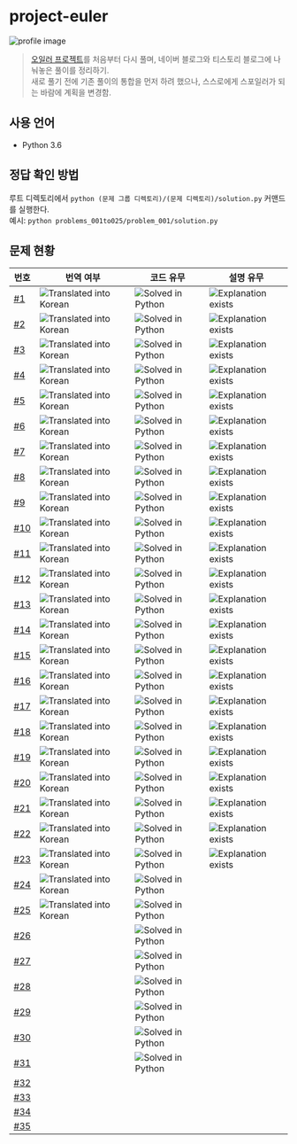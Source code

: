 # project-euler

![profile image](https://projecteuler.net/profile/ony3000.png)

> [오일러 프로젝트](https://projecteuler.net/)를 처음부터 다시 풀며, 네이버 블로그와 티스토리 블로그에 나눠놓은 풀이를 정리하기.<br>
> 새로 풀기 전에 기존 풀이의 통합을 먼저 하려 했으나, 스스로에게 스포일러가 되는 바람에 계획을 변경함.

## 사용 언어

* Python 3.6

## 정답 확인 방법

루트 디렉토리에서 `python (문제 그룹 디렉토리)/(문제 디렉토리)/solution.py` 커맨드를 실행한다.<br>
예시: `python problems_001to025/problem_001/solution.py`

## 문제 현황

번호 | 번역 여부 | 코드 유무 | 설명 유무
--- | --- | --- | ---
[#1](problems_001to025/problem_001) | ![Translated into Korean](https://img.shields.io/badge/translated-Korean-red) | ![Solved in Python](https://img.shields.io/badge/solved-Python-blue) | ![Explanation exists](https://img.shields.io/badge/-explained-success)
[#2](problems_001to025/problem_002) | ![Translated into Korean](https://img.shields.io/badge/translated-Korean-red) | ![Solved in Python](https://img.shields.io/badge/solved-Python-blue) | ![Explanation exists](https://img.shields.io/badge/-explained-success)
[#3](problems_001to025/problem_003) | ![Translated into Korean](https://img.shields.io/badge/translated-Korean-red) | ![Solved in Python](https://img.shields.io/badge/solved-Python-blue) | ![Explanation exists](https://img.shields.io/badge/-explained-success)
[#4](problems_001to025/problem_004) | ![Translated into Korean](https://img.shields.io/badge/translated-Korean-red) | ![Solved in Python](https://img.shields.io/badge/solved-Python-blue) | ![Explanation exists](https://img.shields.io/badge/-explained-success)
[#5](problems_001to025/problem_005) | ![Translated into Korean](https://img.shields.io/badge/translated-Korean-red) | ![Solved in Python](https://img.shields.io/badge/solved-Python-blue) | ![Explanation exists](https://img.shields.io/badge/-explained-success)
[#6](problems_001to025/problem_006) | ![Translated into Korean](https://img.shields.io/badge/translated-Korean-red) | ![Solved in Python](https://img.shields.io/badge/solved-Python-blue) | ![Explanation exists](https://img.shields.io/badge/-explained-success)
[#7](problems_001to025/problem_007) | ![Translated into Korean](https://img.shields.io/badge/translated-Korean-red) | ![Solved in Python](https://img.shields.io/badge/solved-Python-blue) | ![Explanation exists](https://img.shields.io/badge/-explained-success)
[#8](problems_001to025/problem_008) | ![Translated into Korean](https://img.shields.io/badge/translated-Korean-red) | ![Solved in Python](https://img.shields.io/badge/solved-Python-blue) | ![Explanation exists](https://img.shields.io/badge/-explained-success)
[#9](problems_001to025/problem_009) | ![Translated into Korean](https://img.shields.io/badge/translated-Korean-red) | ![Solved in Python](https://img.shields.io/badge/solved-Python-blue) | ![Explanation exists](https://img.shields.io/badge/-explained-success)
[#10](problems_001to025/problem_010) | ![Translated into Korean](https://img.shields.io/badge/translated-Korean-red) | ![Solved in Python](https://img.shields.io/badge/solved-Python-blue) | ![Explanation exists](https://img.shields.io/badge/-explained-success)
[#11](problems_001to025/problem_011) | ![Translated into Korean](https://img.shields.io/badge/translated-Korean-red) | ![Solved in Python](https://img.shields.io/badge/solved-Python-blue) | ![Explanation exists](https://img.shields.io/badge/-explained-success)
[#12](problems_001to025/problem_012) | ![Translated into Korean](https://img.shields.io/badge/translated-Korean-red) | ![Solved in Python](https://img.shields.io/badge/solved-Python-blue) | ![Explanation exists](https://img.shields.io/badge/-explained-success)
[#13](problems_001to025/problem_013) | ![Translated into Korean](https://img.shields.io/badge/translated-Korean-red) | ![Solved in Python](https://img.shields.io/badge/solved-Python-blue) | ![Explanation exists](https://img.shields.io/badge/-explained-success)
[#14](problems_001to025/problem_014) | ![Translated into Korean](https://img.shields.io/badge/translated-Korean-red) | ![Solved in Python](https://img.shields.io/badge/solved-Python-blue) | ![Explanation exists](https://img.shields.io/badge/-explained-success)
[#15](problems_001to025/problem_015) | ![Translated into Korean](https://img.shields.io/badge/translated-Korean-red) | ![Solved in Python](https://img.shields.io/badge/solved-Python-blue) | ![Explanation exists](https://img.shields.io/badge/-explained-success)
[#16](problems_001to025/problem_016) | ![Translated into Korean](https://img.shields.io/badge/translated-Korean-red) | ![Solved in Python](https://img.shields.io/badge/solved-Python-blue) | ![Explanation exists](https://img.shields.io/badge/-explained-success)
[#17](problems_001to025/problem_017) | ![Translated into Korean](https://img.shields.io/badge/translated-Korean-red) | ![Solved in Python](https://img.shields.io/badge/solved-Python-blue) | ![Explanation exists](https://img.shields.io/badge/-explained-success)
[#18](problems_001to025/problem_018) | ![Translated into Korean](https://img.shields.io/badge/translated-Korean-red) | ![Solved in Python](https://img.shields.io/badge/solved-Python-blue) | ![Explanation exists](https://img.shields.io/badge/-explained-success)
[#19](problems_001to025/problem_019) | ![Translated into Korean](https://img.shields.io/badge/translated-Korean-red) | ![Solved in Python](https://img.shields.io/badge/solved-Python-blue) | ![Explanation exists](https://img.shields.io/badge/-explained-success)
[#20](problems_001to025/problem_020) | ![Translated into Korean](https://img.shields.io/badge/translated-Korean-red) | ![Solved in Python](https://img.shields.io/badge/solved-Python-blue) | ![Explanation exists](https://img.shields.io/badge/-explained-success)
[#21](problems_001to025/problem_021) | ![Translated into Korean](https://img.shields.io/badge/translated-Korean-red) | ![Solved in Python](https://img.shields.io/badge/solved-Python-blue) | ![Explanation exists](https://img.shields.io/badge/-explained-success)
[#22](problems_001to025/problem_022) | ![Translated into Korean](https://img.shields.io/badge/translated-Korean-red) | ![Solved in Python](https://img.shields.io/badge/solved-Python-blue) | ![Explanation exists](https://img.shields.io/badge/-explained-success)
[#23](problems_001to025/problem_023) | ![Translated into Korean](https://img.shields.io/badge/translated-Korean-red) | ![Solved in Python](https://img.shields.io/badge/solved-Python-blue) | ![Explanation exists](https://img.shields.io/badge/-explained-success)
[#24](problems_001to025/problem_024) | ![Translated into Korean](https://img.shields.io/badge/translated-Korean-red) | ![Solved in Python](https://img.shields.io/badge/solved-Python-blue) | &nbsp;
[#25](problems_001to025/problem_025) | ![Translated into Korean](https://img.shields.io/badge/translated-Korean-red) | ![Solved in Python](https://img.shields.io/badge/solved-Python-blue) | &nbsp;
[#26](problems_026to050/problem_026) | &nbsp; | ![Solved in Python](https://img.shields.io/badge/solved-Python-blue) | &nbsp;
[#27](problems_026to050/problem_027) | &nbsp; | ![Solved in Python](https://img.shields.io/badge/solved-Python-blue) | &nbsp;
[#28](problems_026to050/problem_028) | &nbsp; | ![Solved in Python](https://img.shields.io/badge/solved-Python-blue) | &nbsp;
[#29](problems_026to050/problem_029) | &nbsp; | ![Solved in Python](https://img.shields.io/badge/solved-Python-blue) | &nbsp;
[#30](problems_026to050/problem_030) | &nbsp; | ![Solved in Python](https://img.shields.io/badge/solved-Python-blue) | &nbsp;
[#31](problems_026to050/problem_031) | &nbsp; | ![Solved in Python](https://img.shields.io/badge/solved-Python-blue) | &nbsp;
[#32](problems_026to050/problem_032) | &nbsp; | &nbsp; | &nbsp;
[#33](problems_026to050/problem_033) | &nbsp; | &nbsp; | &nbsp;
[#34](problems_026to050/problem_034) | &nbsp; | &nbsp; | &nbsp;
[#35](problems_026to050/problem_035) | &nbsp; | &nbsp; | &nbsp;
